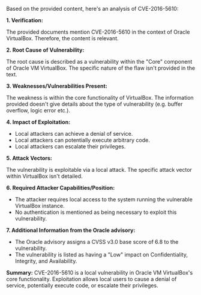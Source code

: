 Based on the provided content, here's an analysis of CVE-2016-5610:

**1. Verification:**

The provided documents mention CVE-2016-5610 in the context of Oracle VirtualBox. Therefore, the content is relevant.

**2. Root Cause of Vulnerability:**

The root cause is described as a vulnerability within the "Core" component of Oracle VM VirtualBox. The specific nature of the flaw isn't provided in the text.

**3. Weaknesses/Vulnerabilities Present:**

The weakness is within the core functionality of VirtualBox. The information provided doesn't give details about the type of vulnerability (e.g. buffer overflow, logic error etc.).

**4. Impact of Exploitation:**

*   Local attackers can achieve a denial of service.
*   Local attackers can potentially execute arbitrary code.
*  Local attackers can escalate their privileges.

**5. Attack Vectors:**

The vulnerability is exploitable via a local attack. The specific attack vector within VirtualBox isn't detailed.

**6. Required Attacker Capabilities/Position:**

*   The attacker requires local access to the system running the vulnerable VirtualBox instance.
*   No authentication is mentioned as being necessary to exploit this vulnerability.

**7. Additional Information from the Oracle advisory:**

*   The Oracle advisory assigns a CVSS v3.0 base score of 6.8 to the vulnerability.
*   The vulnerability is listed as having a "Low" impact on Confidentiality, Integrity, and Availability.

**Summary:**
CVE-2016-5610 is a local vulnerability in Oracle VM VirtualBox's core functionality. Exploitation allows local users to cause a denial of service, potentially execute code, or escalate their privileges.